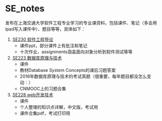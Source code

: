 # SE_notes
发布在上海交通大学软件工程专业学习的专业课资料，包括课件、笔记（多会用ipad写入课件中）、题目等等，具体如下：

1. [SE230 软件工程导论](https://github.com/CHIANGEL/SE_notes/tree/master/SE230-%E8%BD%AF%E4%BB%B6%E5%B7%A5%E7%A8%8B%E5%AF%BC%E8%AE%BA)
    - 课件ppt，部分课件上有批注和笔记
    - 十次作业，assignments涵盖面向对象分析到软件测试等等
2. [SE223 数据库原理与技术](https://github.com/CHIANGEL/SE_notes/tree/master/SE223-%E6%95%B0%E6%8D%AE%E5%BA%93%E5%8E%9F%E7%90%86%E4%B8%8E%E6%8A%80%E6%9C%AF)
    - 课件
    - 教材Database System Concepts的课后习题答案
    - 2016年数据库原理与技术的考试真题（很重要，每年题目都没怎么变动：）
    - CNMOOC上的习题合集
3. [SE228 web开发技术](https://github.com/CHIANGEL/SE_notes/tree/master/SE228-web%E5%BC%80%E5%8F%91%E6%8A%80%E6%9C%AF)
    - 课件
    - 个人整理的知识点详解，中文版，考试用
    - 课件合集pdf，考试打印用

